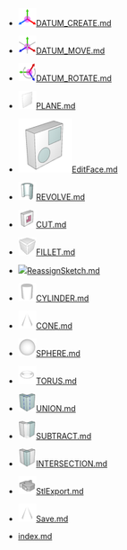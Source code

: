 - ![](../img/cad/datum32.png)[DATUM_CREATE.md](DATUM_CREATE.md "DATUM_CREATE.md")
- ![](../img/cad/datum-move32.png)[DATUM_MOVE.md](DATUM_MOVE.md "DATUM_MOVE.md")
- ![](../img/cad/datum-rotate32.png)[DATUM_ROTATE.md](DATUM_ROTATE.md "DATUM_ROTATE.md")
- ![](../img/cad/plane32.png)[PLANE.md](PLANE.md "PLANE.md")
- ![](../img/cad/face-edit96.png)[EditFace.md](EditFace.md "EditFace.md")
- ![](../img/cad/revolve32.png)[REVOLVE.md](REVOLVE.md "REVOLVE.md")
- ![](../img/cad/cut32.png)[CUT.md](CUT.md "CUT.md")
- ![](../img/cad/fillet32.png)[FILLET.md](FILLET.md "FILLET.md")


- ![](../img/cad/xxxxxxxx.png)[ReassignSketch.md](ReassignSketch.md "ReassignSketch.md")



- ![](../img/cad/cylinder32.png)[CYLINDER.md](CYLINDER.md "CYLINDER.md")
- ![](../img/cad/cone32.png)[CONE.md](CONE.md "CONE.md")
- ![](../img/cad/sphere32.png)[SPHERE.md](SPHERE.md "SPHERE.md")
- ![](../img/cad/torus32.png)[TORUS.md](TORUS.md "TORUS.md")



- ![](../img/cad/union32.png)[UNION.md](UNION.md "UNION.md")
- ![](../img/cad/subtract32.png)[SUBTRACT.md](SUBTRACT.md "SUBTRACT.md")
- ![](../img/cad/intersection32.png)[INTERSECTION.md](INTERSECTION.md "INTERSECTION.md")


- ![](../img/cad/stl32.png)[StlExport.md](StlExport.md "StlExport.md")
- ![](../img/cad/cone32.png)[Save.md](Save.md "Save.md")

- [index.md](index.md "index.md")
